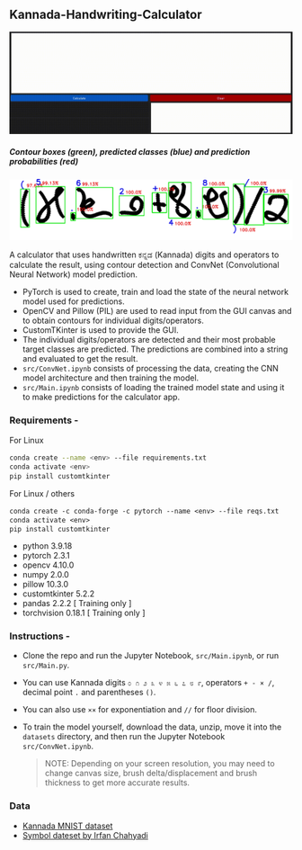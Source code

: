 ## Kannada-Handwriting-Calculator
![Demo](./assets/Demo.gif)

##### Contour boxes (green), predicted classes (blue) and prediction probabilities (red)
![Contours](./assets/Contours.png)

A calculator that uses handwritten ಕನ್ನಡ (Kannada) digits and operators to calculate the result, using contour detection and ConvNet (Convolutional Neural Network) model prediction.
- PyTorch is used to create, train and load the state of the neural network model used for predictions.
- OpenCV and Pillow (PIL) are used to read input from the GUI canvas and to obtain contours for individual digits/operators.
- CustomTKinter is used to provide the GUI.
- The individual digits/operators are detected and their most probable target classes are predicted. The predictions are combined into a string and evaluated to get the result.
- `src/ConvNet.ipynb` consists of processing the data, creating the CNN model architecture and then training the model.
- `src/Main.ipynb` consists of loading the trained model state and using it to make predictions for the calculator app.

### Requirements -

For Linux
```bash
conda create --name <env> --file requirements.txt
conda activate <env>
pip install customtkinter
```

For Linux / others
```shell
conda create -c conda-forge -c pytorch --name <env> --file reqs.txt
conda activate <env>
pip install customtkinter
```

- python 3.9.18
- pytorch 2.3.1
- opencv 4.10.0
- numpy 2.0.0
- pillow 10.3.0
- customtkinter 5.2.2
- pandas 2.2.2 [ Training only ]
- torchvision 0.18.1 [ Training only ]

### Instructions -
- Clone the repo and run the Jupyter Notebook, `src/Main.ipynb`, or run `src/Main.py`.
- You can use Kannada digits `೦ ೧ ೨ ೩ ೪ ೫ ೬ ೭ ೮ ೯`, operators `+ - × /`, decimal point `.` and parentheses `()`.
- You can also use `××` for exponentiation and `//` for floor division.
- To train the model yourself, download the data, unzip, move it into the `datasets` directory, and then run the Jupyter Notebook `src/ConvNet.ipynb`. 

    > NOTE:
    Depending on your screen resolution, you may need to change canvas size, brush delta/displacement and brush thickness to get more accurate results.

### Data
* [Kannada MNIST dataset](https://www.kaggle.com/competitions/Kannada-MNIST/data)
* [Symbol dateset by Irfan Chahyadi ](https://github.com/irfanchahyadi/Handwriting-Calculator/blob/master/src/dataset/data.pickle)
